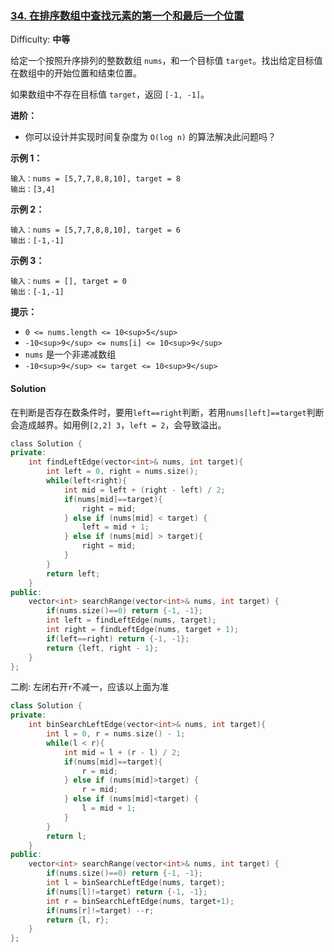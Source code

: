 ### [34\. 在排序数组中查找元素的第一个和最后一个位置](https://leetcode-cn.com/problems/find-first-and-last-position-of-element-in-sorted-array/)

Difficulty: **中等**


给定一个按照升序排列的整数数组 `nums`，和一个目标值 `target`。找出给定目标值在数组中的开始位置和结束位置。

如果数组中不存在目标值 `target`，返回 `[-1, -1]`。

**进阶：**

*   你可以设计并实现时间复杂度为 `O(log n)` 的算法解决此问题吗？

**示例 1：**

```
输入：nums = [5,7,7,8,8,10], target = 8
输出：[3,4]
```

**示例 2：**

```
输入：nums = [5,7,7,8,8,10], target = 6
输出：[-1,-1]
```

**示例 3：**

```
输入：nums = [], target = 0
输出：[-1,-1]
```

**提示：**

*   `0 <= nums.length <= 10<sup>5</sup>`
*   `-10<sup>9</sup> <= nums[i] <= 10<sup>9</sup>`
*   `nums` 是一个非递减数组
*   `-10<sup>9</sup> <= target <= 10<sup>9</sup>`


#### Solution

在判断是否存在数条件时，要用`left==right`判断，若用`nums[left]==target`判断会造成越界。如用例`[2,2] 3`，`left = 2`，会导致溢出。

```cpp
​class Solution {
private:
    int findLeftEdge(vector<int>& nums, int target){
        int left = 0, right = nums.size();
        while(left<right){
            int mid = left + (right - left) / 2;
            if(nums[mid]==target){
                right = mid;
            } else if (nums[mid] < target) {
                left = mid + 1;
            } else if (nums[mid] > target){
                right = mid;
            }
        }
        return left;
    }
public:
    vector<int> searchRange(vector<int>& nums, int target) {
        if(nums.size()==0) return {-1, -1};
        int left = findLeftEdge(nums, target);
        int right = findLeftEdge(nums, target + 1);
        if(left==right) return {-1, -1};
        return {left, right - 1};
    }
};
```

二刷: 左闭右开`r`不减一，应该以上面为准

```cpp
class Solution {
private:
    int binSearchLeftEdge(vector<int>& nums, int target){
        int l = 0, r = nums.size() - 1;
        while(l < r){
            int mid = l + (r - l) / 2;
            if(nums[mid]==target){
                r = mid;
            } else if (nums[mid]>target) {
                r = mid;
            } else if (nums[mid]<target) {
                l = mid + 1;
            }
        }
        return l;
    }
public:
    vector<int> searchRange(vector<int>& nums, int target) {
        if(nums.size()==0) return {-1, -1};
        int l = binSearchLeftEdge(nums, target);
        if(nums[l]!=target) return {-1, -1};
        int r = binSearchLeftEdge(nums, target+1);
        if(nums[r]!=target) --r;
        return {l, r};
    }
};
```